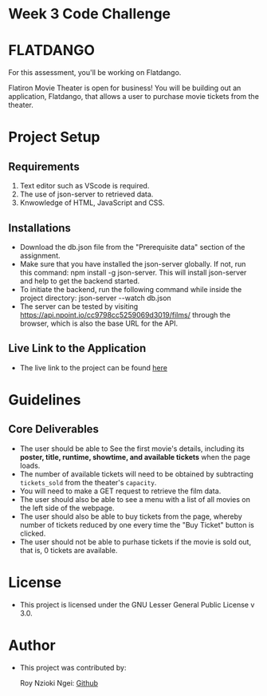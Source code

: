 # Week 3 Code Challenge 

# FLATDANGO 

For this assessment, you'll be working on Flatdango.

Flatiron Movie Theater is open for business! You will be building out an application, Flatdango, that allows a user to purchase movie tickets from the
theater.
 

 # Project Setup

 ## Requirements

 1. Text editor such as VScode is required.
 2. The use of json-server to retrieved data.
 3. Knwowledge of HTML, JavaScript and CSS.

 ## Installations

 - Download the db.json file from the "Prerequisite data" section of the assignment.
 - Make sure that you have installed the json-server globally. If not, run this command: npm install -g json-server. This will install json-server and help to get the backend started.
 - To initiate the backend, run the following command while inside the project directory: json-server --watch db.json
 - The server can be tested by visiting https://api.npoint.io/cc9798cc5259069d3019/films/ through the browser, which is also the base URL for the API. 

 ## Live Link to the Application 

 - The live link to the project can be found [here](http://phase-1-wk3-code-challenge.vercel.app/)


 # Guidelines

 ## Core Deliverables

- The user should be able to See the first movie's details, including its **poster, title, runtime, showtime, and available tickets** when the page loads. 
- The number of available tickets will need to be obtained by subtracting `tickets_sold` from the theater's `capacity`. 
- You will need to make a GET request to retrieve the film data.
- The user should also be able to see a menu with a list of all movies on the left side of the webpage.
- The user should also be able to buy tickets from the page, whereby number of tickets reduced by one every time the "Buy Ticket" button is clicked.
- The user should not be able to purhase tickets if the movie is sold out, that is, 0 tickets are available. 


# License

- This project is licensed under the GNU Lesser General Public License v 3.0.


# Author 
 
 - This project was contributed by:

      Roy Nzioki Ngei: [Github](https://github.com/RoyZiO)
        
         